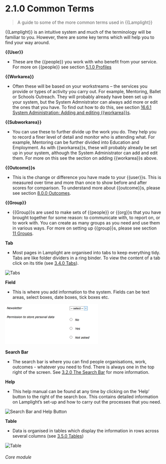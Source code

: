 # 2.1.0 Common Terms

> A guide to some of the more common terms used in {{Lamplight}}


{{Lamplight}} is an intuitive system and much of the terminology will be familiar to you. However, there are some key terms which will help you to find your way around.

**{{User}}**  
- These are the {{people}} you work with who benefit from your service. For more on {{people}} see section [5.1.0 Profiles](/help/index/p/5.1.0)

**{{Workarea}}**  
- Often these will be based on your workstreams – the services you provide or types of activity you carry out. For example, Mentoring, Ballet or Schools Outreach. They will probably already have been set up in your system, but the System Admnistrator can always add more or edit the ones that you have. To find out how to do this, see section [16.6.1 System Administration: Adding and editing {{workarea}}s](/help/index/p/16.6.1).

**{{Subworkarea}}**  
- You can use these to further divide up the work you do. They help you to record a finer level of detail and monitor who is attending what. For example, Mentoring can be further divided into Education and Employment. As with {{workarea}}s, these will probably already be set up in your system, although the System Administrator can add and edit them. For more on this see the section on adding {{workarea}}s above. 

**{{Outcome}}s**  
- This is the change or difference you have made to your {{user}}s. This is measured over time and more than once to show  before and after scores for comparison. To understand more about {{outcome}}s, please see section [8.0.0 Outcomes](/help/index/p/8.0.0).

**{{Group}}**  
- {{Group}}s are used to make sets of {{people}} or {{org}}s that you have brought together for some reason: to communicate with, to report on, or to work with. You can create as many groups as you need and use them in various ways. For more on setting up {{group}}s, please see section [11 Groups](/help/index/p/11.0.0). 

**Tab**  
- Most pages in Lamplight are organised into tabs to keep everything tidy. Tabs are like folder dividers in a ring binder. To view the content of a tab click on its title (see [3.4.0 Tabs](help/index/p/3.2.0)).

![Tabs](2.1.0a.PNG)

**Field**  
- This is where you add information to the system. Fields can be text areas, select boxes, date boxes, tick boxes etc.

![Fields](2.1.0b.PNG)

**Search Bar**  
- The search bar is where you can find people organisations, work, outcomes - whatever you need to find.
There is always one in the top right of the screen. See [3.2.0 The Search Bar](/help/index/p/3.2.0) for more information. 

**Help**  
- This help manual can be found at any time by clicking on the ‘Help’ button to the right of the search box. This contains detailed information on Lamplight’s set-up and how to carry out the processes that you need. 

![Search Bar and Help Button](2.1.0c.PNG)

**Table**  
- Data is organised in tables which display the information in rows across several columns (see [3.5.0 Tables](help/index/p/3.5.0))

![Table](2.1.0d.png)
 
 
###### Core module

